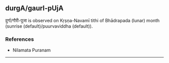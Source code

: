 ## durgA/gaurI-pUjA

दुर्गा/गौरी-पूजा is observed on Kṛṣṇa-Navamī tithi of Bhādrapada (lunar) month (sunrise (default)/puurvaviddha (default)).


### References
* Nilamata Puranam

---

